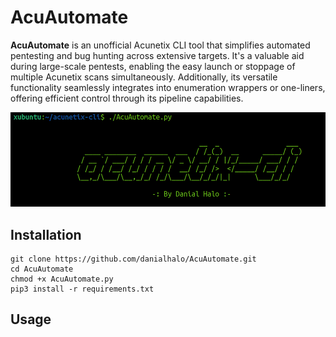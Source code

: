 # AcuAutomate
**AcuAutomate** is an unofficial Acunetix CLI tool that simplifies automated pentesting and bug hunting across extensive targets. It's a valuable aid during large-scale pentests, enabling the easy launch or stoppage of multiple Acunetix scans simultaneously. Additionally, its versatile functionality seamlessly integrates into enumeration wrappers or one-liners, offering efficient control through its pipeline capabilities.

![alt text](https://raw.githubusercontent.com/danialhalo/AcuAutomate/main/banner.png)

## Installation
```
git clone https://github.com/danialhalo/AcuAutomate.git
cd AcuAutomate
chmod +x AcuAutomate.py
pip3 install -r requirements.txt
```
## Usage
